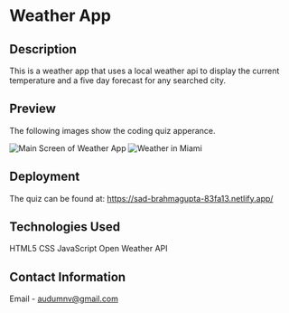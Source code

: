 # Weather App

## Description

This is a weather app that uses a local weather api to display the current temperature and a five day forecast for any searched city. 

## Preview

The following images show the coding quiz apperance.

![Main Screen of Weather App](img/mainscreen.png)
![Weather in Miami](img/questions.png)

## Deployment

The quiz can be found at:
https://sad-brahmagupta-83fa13.netlify.app/

## Technologies Used
HTML5
CSS
JavaScript
Open Weather API

## Contact Information
Email - audumnv@gmail.com
